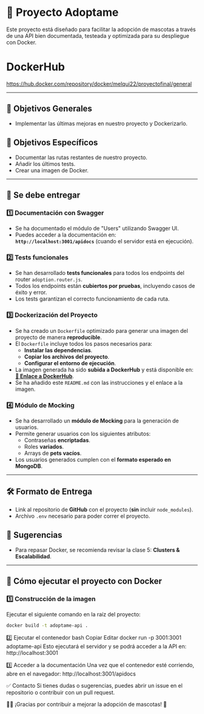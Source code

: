 # 📌 Proyecto Adoptame

Este proyecto está diseñado para facilitar la adopción de mascotas a través de una API bien documentada, testeada y optimizada para su despliegue con Docker.

# DockerHub
https://hub.docker.com/repository/docker/melqui22/proyectofinal/general

---

## 🎯 Objetivos Generales

- Implementar las últimas mejoras en nuestro proyecto y Dockerizarlo.

## 🔹 Objetivos Específicos

- Documentar las rutas restantes de nuestro proyecto.
- Añadir los últimos tests.
- Crear una imagen de Docker.

---

## 📌 Se debe entregar

### 1️⃣ **Documentación con Swagger**
- Se ha documentado el módulo de "Users" utilizando Swagger UI.
- Puedes acceder a la documentación en:  
  **`http://localhost:3001/apidocs`** (cuando el servidor está en ejecución).

### 2️⃣ **Tests funcionales**
- Se han desarrollado **tests funcionales** para todos los endpoints del router `adoption.router.js`.
- Todos los endpoints están **cubiertos por pruebas**, incluyendo casos de éxito y error.
- Los tests garantizan el correcto funcionamiento de cada ruta.

### 3️⃣ **Dockerización del Proyecto**
- Se ha creado un `Dockerfile` optimizado para generar una imagen del proyecto de manera **reproducible**.
- El `Dockerfile` incluye todos los pasos necesarios para:
  - **Instalar las dependencias**.
  - **Copiar los archivos del proyecto**.
  - **Configurar el entorno de ejecución**.
- La imagen generada ha sido **subida a DockerHub** y está disponible en:  
  **[🔗 Enlace a DockerHub](TU_ENLACE_AQUI)**.
- Se ha añadido este `README.md` con las instrucciones y el enlace a la imagen.

### 4️⃣ **Módulo de Mocking**
- Se ha desarrollado un **módulo de Mocking** para la generación de usuarios.
- Permite generar usuarios con los siguientes atributos:
  - Contraseñas **encriptadas**.
  - Roles **variados**.
  - Arrays de **pets vacíos**.
- Los usuarios generados cumplen con el **formato esperado en MongoDB**.

---

## 🛠️ **Formato de Entrega**
- Link al repositorio de **GitHub** con el proyecto (**sin** incluir `node_modules`).
- Archivo `.env` necesario para poder correr el proyecto.

## 🔹 **Sugerencias**
- Para repasar Docker, se recomienda revisar la clase 5: **Clusters & Escalabilidad**.

---

## 🚀 **Cómo ejecutar el proyecto con Docker**
### 1️⃣ Construcción de la imagen
Ejecutar el siguiente comando en la raíz del proyecto:
```bash
docker build -t adoptame-api .
```

2️⃣ Ejecutar el contenedor
bash
Copiar
Editar
docker run -p 3001:3001 adoptame-api
Esto ejecutará el servidor y se podrá acceder a la API en:
http://localhost:3001

3️⃣ Acceder a la documentación
Una vez que el contenedor esté corriendo, abre en el navegador:
http://localhost:3001/apidocs

✅ Contacto
Si tienes dudas o sugerencias, puedes abrir un issue en el repositorio o contribuir con un pull request.

🦴🐶 ¡Gracias por contribuir a mejorar la adopción de mascotas! 🐾